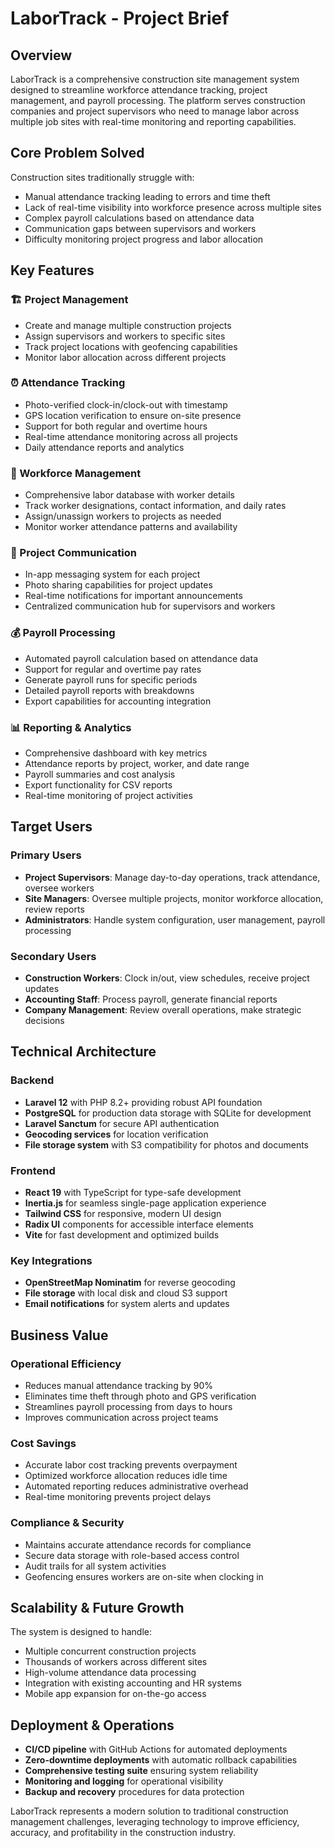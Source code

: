 # LaborTrack - Project Brief

## Overview

LaborTrack is a comprehensive construction site management system designed to streamline workforce attendance tracking, project management, and payroll processing. The platform serves construction companies and project supervisors who need to manage labor across multiple job sites with real-time monitoring and reporting capabilities.

## Core Problem Solved

Construction sites traditionally struggle with:

- Manual attendance tracking leading to errors and time theft
- Lack of real-time visibility into workforce presence across multiple sites
- Complex payroll calculations based on attendance data
- Communication gaps between supervisors and workers
- Difficulty monitoring project progress and labor allocation

## Key Features

### 🏗️ Project Management

- Create and manage multiple construction projects
- Assign supervisors and workers to specific sites
- Track project locations with geofencing capabilities
- Monitor labor allocation across different projects

### ⏰ Attendance Tracking

- Photo-verified clock-in/clock-out with timestamp
- GPS location verification to ensure on-site presence
- Support for both regular and overtime hours
- Real-time attendance monitoring across all projects
- Daily attendance reports and analytics

### 👥 Workforce Management

- Comprehensive labor database with worker details
- Track worker designations, contact information, and daily rates
- Assign/unassign workers to projects as needed
- Monitor worker attendance patterns and availability

### 💬 Project Communication

- In-app messaging system for each project
- Photo sharing capabilities for project updates
- Real-time notifications for important announcements
- Centralized communication hub for supervisors and workers

### 💰 Payroll Processing

- Automated payroll calculation based on attendance data
- Support for regular and overtime pay rates
- Generate payroll runs for specific periods
- Detailed payroll reports with breakdowns
- Export capabilities for accounting integration

### 📊 Reporting & Analytics

- Comprehensive dashboard with key metrics
- Attendance reports by project, worker, and date range
- Payroll summaries and cost analysis
- Export functionality for CSV reports
- Real-time monitoring of project activities

## Target Users

### Primary Users

- **Project Supervisors**: Manage day-to-day operations, track attendance, oversee workers
- **Site Managers**: Oversee multiple projects, monitor workforce allocation, review reports
- **Administrators**: Handle system configuration, user management, payroll processing

### Secondary Users

- **Construction Workers**: Clock in/out, view schedules, receive project updates
- **Accounting Staff**: Process payroll, generate financial reports
- **Company Management**: Review overall operations, make strategic decisions

## Technical Architecture

### Backend

- **Laravel 12** with PHP 8.2+ providing robust API foundation
- **PostgreSQL** for production data storage with SQLite for development
- **Laravel Sanctum** for secure API authentication
- **Geocoding services** for location verification
- **File storage system** with S3 compatibility for photos and documents

### Frontend

- **React 19** with TypeScript for type-safe development
- **Inertia.js** for seamless single-page application experience
- **Tailwind CSS** for responsive, modern UI design
- **Radix UI** components for accessible interface elements
- **Vite** for fast development and optimized builds

### Key Integrations

- **OpenStreetMap Nominatim** for reverse geocoding
- **File storage** with local disk and cloud S3 support
- **Email notifications** for system alerts and updates

## Business Value

### Operational Efficiency

- Reduces manual attendance tracking by 90%
- Eliminates time theft through photo and GPS verification
- Streamlines payroll processing from days to hours
- Improves communication across project teams

### Cost Savings

- Accurate labor cost tracking prevents overpayment
- Optimized workforce allocation reduces idle time
- Automated reporting reduces administrative overhead
- Real-time monitoring prevents project delays

### Compliance & Security

- Maintains accurate attendance records for compliance
- Secure data storage with role-based access control
- Audit trails for all system activities
- Geofencing ensures workers are on-site when clocking in

## Scalability & Future Growth

The system is designed to handle:

- Multiple concurrent construction projects
- Thousands of workers across different sites
- High-volume attendance data processing
- Integration with existing accounting and HR systems
- Mobile app expansion for on-the-go access

## Deployment & Operations

- **CI/CD pipeline** with GitHub Actions for automated deployments
- **Zero-downtime deployments** with automatic rollback capabilities
- **Comprehensive testing suite** ensuring system reliability
- **Monitoring and logging** for operational visibility
- **Backup and recovery** procedures for data protection

LaborTrack represents a modern solution to traditional construction management challenges, leveraging technology to improve efficiency, accuracy, and profitability in the construction industry.
